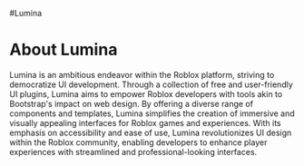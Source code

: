 #Lumina

# About Lumina
Lumina is an ambitious endeavor within the Roblox platform, striving to democratize UI development. Through a collection of free and user-friendly UI plugins, Lumina aims to empower Roblox developers with tools akin to Bootstrap's impact on web design. By offering a diverse range of components and templates, Lumina simplifies the creation of immersive and visually appealing interfaces for Roblox games and experiences. With its emphasis on accessibility and ease of use, Lumina revolutionizes UI design within the Roblox community, enabling developers to enhance player experiences with streamlined and professional-looking interfaces.
